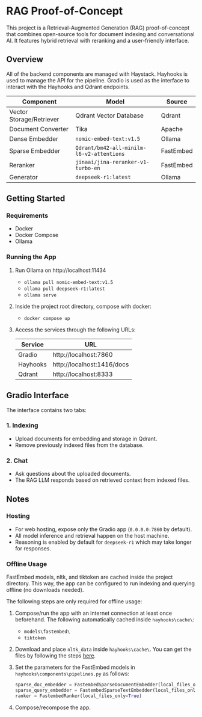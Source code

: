 # RAG Proof-of-Concept

This project is a Retrieval-Augmented Generation (RAG) proof-of-concept that combines open-source tools for document indexing and conversational AI. It features hybrid retrieval with reranking and a user-friendly interface.

## Overview

All of the backend components are managed with Haystack. Hayhooks is used to manage the API for the pipeline. Gradio is used as the interface to interact with the Hayhooks and Qdrant endpoints.

| Component                | Model                                     | Source    |
| ------------------------ | ----------------------------------------- | --------- |
| Vector Storage/Retriever | Qdrant Vector Database                    | Qdrant    |
| Document Converter       | Tika                                      | Apache    |
| Dense Embedder           | `nomic-embed-text:v1.5`                   | Ollama    |
| Sparse Embedder          | `Qdrant/bm42-all-minilm-l6-v2-attentions` | FastEmbed |
| Reranker                 | `jinaai/jina-reranker-v1-turbo-en`        | FastEmbed |
| Generator                | `deepseek-r1:latest`                      | Ollama    |

## Getting Started

### Requirements

- Docker
- Docker Compose
- Ollama

### Running the App

1. Run Ollama on http://localhost:11434

   - `ollama pull nomic-embed-text:v1.5`
   - `ollama pull deepseek-r1:latest`
   - `ollama serve`

2. Inside the project root directory, compose with docker:

   - `docker compose up`

3. Access the services through the following URLs:

   | Service  | URL                        |
   | -------- | -------------------------- |
   | Gradio   | http://localhost:7860      |
   | Hayhooks | http://localhost:1416/docs |
   | Qdrant   | http://localhost:8333      |

## Gradio Interface

The interface contains two tabs:

### 1. Indexing

- Upload documents for embedding and storage in Qdrant.
- Remove previously indexed files from the database.

### 2. Chat

- Ask questions about the uploaded documents.
- The RAG LLM responds based on retrieved context from indexed files.

## Notes

### Hosting

- For web hosting, expose only the Gradio app (`0.0.0.0:7860` by default).
- All model inference and retrieval happen on the host machine.
- Reasoning is enabled by default for `deepseek-r1` which may take longer for responses.

### Offline Usage

FastEmbed models, nltk, and tiktoken are cached inside the project directory. This way, the app can be configured to run indexing and querying offline (no downloads needed).

The following steps are only required for offline usage:

1. Compose/run the app with an internet connection at least once beforehand. The following automatically cached inside `hayhooks\cache\`:

   - `models\fastembed\`
   - `tiktoken`

2. Download and place `nltk_data` inside `hayhooks\cache\`. You can get the files by following the steps [here](https://www.nltk.org/data.html).

3. Set the parameters for the FastEmbed models in `hayhooks\components\pipelines.py` as follows:

   ```python
   sparse_doc_embedder = FastembedSparseDocumentEmbedder(local_files_only=True)
   sparse_query_embedder = FastembedSparseTextEmbedder(local_files_only=True)
   ranker = FastembedRanker(local_files_only=True)
   ```

4. Compose/recompose the app.

